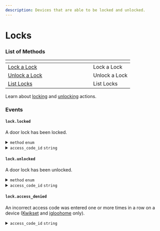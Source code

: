 ```yaml
---
description: Devices that are able to be locked and unlocked.
---
```


# Locks

### List of Methods

<table data-header-hidden><thead><tr><th width="250"></th><th></th></tr></thead><tbody><tr><td><a href="lock_door.md">Lock a Lock</a></td><td>Lock a Lock</td></tr><tr><td><a href="unlock_door.md">Unlock a Lock</a></td><td>Unlock a Lock</td></tr><tr><td><a href="list.md">List Locks</a></td><td>List Locks</td></tr></tbody></table>

Learn about [locking](../../capability-guides/smart-locks/lock-and-unlock#locking-a-door) and [unlocking](../../products/smart-locks/lock-and-unlock#unlocking-a-door) actions.

### Events

#### `lock.locked`

A door lock has been locked.

<details>

<summary><code>method</code> <code>enum</code></summary>

Present on `lock.locked` and `lock.unlocked` events. Specifies the method used to perform the [lock](../../capability-guides/smart-locks/lock-and-unlock#locking-a-door) or [unlock](../../capability-guides/smart-locks/lock-and-unlock#unlocking-a-door) action.

Supported values for `lock.unlocked`:
- `keycode`
- `manual`
- `unknown`
- `seamapi`

Supported values for `lock.locked`:
- `keycode`
- `manual`
- `unknown`
- `seamapi`
- `automatic` (for [Kwikset](../../device-guides/kwikset-locks) and [igloohome](../../device-guides/igloohome-locks) only)
</details>

<details>

<summary><code>access_code_id</code> <code>string</code></summary>

Specifies the unique identifier of the access code used to trigger this event. Seam includes this ID in the event if the affected device returns this information.
For a list of device manufacturers that send the `access_code_id` in lock events, see [Linking Unlock Events and Access Codes](../../capability-guides/smart-locks/access-codes#linking-unlock-events-and-access-codes).
</details>

#### `lock.unlocked`

A door lock has been unlocked.

<details>

<summary><code>method</code> <code>enum</code></summary>

Present on `lock.locked` and `lock.unlocked` events. Specifies the method used to perform the [lock](../../products/smart-locks/lock-and-unlock#locking-a-door) or [unlock](../../products/smart-locks/lock-and-unlock#unlocking-a-door) action.

Supported values for `lock.unlocked`:
- `keycode`
- `manual`
- `unknown`
- `seamapi`

Supported values for `lock.locked`:
- `keycode`
- `manual`
- `unknown`
- `seamapi`
- `automatic` (for [Kwikset](../../device-guides/kwikset-locks) and [igloohome](../../device-guides/igloohome-locks) only)
</details>

<details>

<summary><code>access_code_id</code> <code>string</code></summary>

Specifies the unique identifier of the access code used to trigger this event. Seam includes this ID in the event if the affected device returns this information.
For a list of device manufacturers that send the `access_code_id` in lock events, see [Linking Unlock Events and Access Codes](../../capability-guides/smart-locks/access-codes#linking-unlock-events-and-access-codes).
</details>

#### `lock.access_denied`

An incorrect access code was entered one or more times in a row on a device ([Kwikset](../../device-guides/kwikset-locks) and [igloohome](../../device-guides/igloohome-locks) only).

<details>

<summary><code>access_code_id</code> <code>string</code></summary>

Specifies the unique identifier of the access code used to trigger this event. Seam includes this ID in the event if the affected device returns this information.
For a list of device manufacturers that send the `access_code_id` in lock events, see [Linking Unlock Events and Access Codes](../../capability-guides/smart-locks/access-codes#linking-unlock-events-and-access-codes).
</details>
